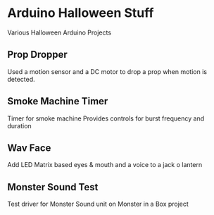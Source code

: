 # Arduino Halloween Stuff
Various Halloween Arduino Projects

## Prop Dropper
Used a motion sensor and a DC motor to drop a prop when motion is detected.

## Smoke Machine Timer
Timer for smoke machine
Provides controls for burst frequency and duration

## Wav Face
Add LED Matrix based eyes & mouth and a voice to a jack o lantern

## Monster Sound Test
Test driver for Monster Sound unit on Monster in a Box project
